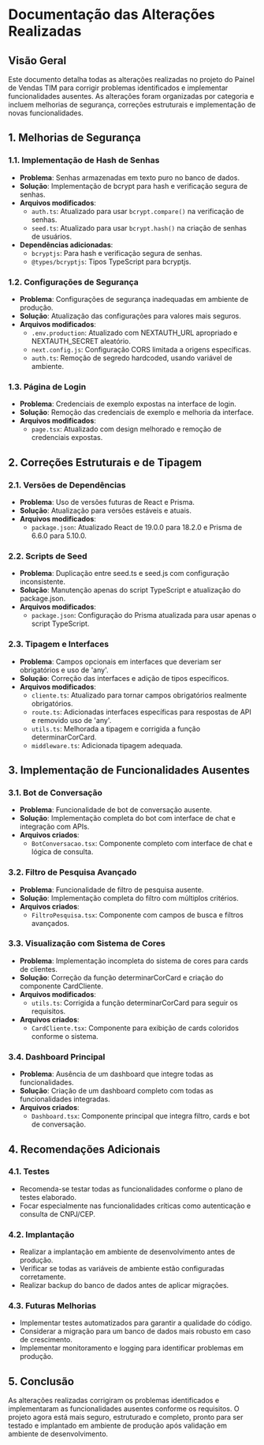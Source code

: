 # Documentação das Alterações Realizadas

## Visão Geral

Este documento detalha todas as alterações realizadas no projeto do Painel de Vendas TIM para corrigir problemas identificados e implementar funcionalidades ausentes. As alterações foram organizadas por categoria e incluem melhorias de segurança, correções estruturais e implementação de novas funcionalidades.

## 1. Melhorias de Segurança

### 1.1. Implementação de Hash de Senhas
- **Problema**: Senhas armazenadas em texto puro no banco de dados.
- **Solução**: Implementação de bcrypt para hash e verificação segura de senhas.
- **Arquivos modificados**:
  - `auth.ts`: Atualizado para usar `bcrypt.compare()` na verificação de senhas.
  - `seed.ts`: Atualizado para usar `bcrypt.hash()` na criação de senhas de usuários.
- **Dependências adicionadas**:
  - `bcryptjs`: Para hash e verificação segura de senhas.
  - `@types/bcryptjs`: Tipos TypeScript para bcryptjs.

### 1.2. Configurações de Segurança
- **Problema**: Configurações de segurança inadequadas em ambiente de produção.
- **Solução**: Atualização das configurações para valores mais seguros.
- **Arquivos modificados**:
  - `.env.production`: Atualizado com NEXTAUTH_URL apropriado e NEXTAUTH_SECRET aleatório.
  - `next.config.js`: Configuração CORS limitada a origens específicas.
  - `auth.ts`: Remoção de segredo hardcoded, usando variável de ambiente.

### 1.3. Página de Login
- **Problema**: Credenciais de exemplo expostas na interface de login.
- **Solução**: Remoção das credenciais de exemplo e melhoria da interface.
- **Arquivos modificados**:
  - `page.tsx`: Atualizado com design melhorado e remoção de credenciais expostas.

## 2. Correções Estruturais e de Tipagem

### 2.1. Versões de Dependências
- **Problema**: Uso de versões futuras de React e Prisma.
- **Solução**: Atualização para versões estáveis e atuais.
- **Arquivos modificados**:
  - `package.json`: Atualizado React de 19.0.0 para 18.2.0 e Prisma de 6.6.0 para 5.10.0.

### 2.2. Scripts de Seed
- **Problema**: Duplicação entre seed.ts e seed.js com configuração inconsistente.
- **Solução**: Manutenção apenas do script TypeScript e atualização do package.json.
- **Arquivos modificados**:
  - `package.json`: Configuração do Prisma atualizada para usar apenas o script TypeScript.

### 2.3. Tipagem e Interfaces
- **Problema**: Campos opcionais em interfaces que deveriam ser obrigatórios e uso de 'any'.
- **Solução**: Correção das interfaces e adição de tipos específicos.
- **Arquivos modificados**:
  - `cliente.ts`: Atualizado para tornar campos obrigatórios realmente obrigatórios.
  - `route.ts`: Adicionadas interfaces específicas para respostas de API e removido uso de 'any'.
  - `utils.ts`: Melhorada a tipagem e corrigida a função determinarCorCard.
  - `middleware.ts`: Adicionada tipagem adequada.

## 3. Implementação de Funcionalidades Ausentes

### 3.1. Bot de Conversação
- **Problema**: Funcionalidade de bot de conversação ausente.
- **Solução**: Implementação completa do bot com interface de chat e integração com APIs.
- **Arquivos criados**:
  - `BotConversacao.tsx`: Componente completo com interface de chat e lógica de consulta.

### 3.2. Filtro de Pesquisa Avançado
- **Problema**: Funcionalidade de filtro de pesquisa ausente.
- **Solução**: Implementação completa do filtro com múltiplos critérios.
- **Arquivos criados**:
  - `FiltroPesquisa.tsx`: Componente com campos de busca e filtros avançados.

### 3.3. Visualização com Sistema de Cores
- **Problema**: Implementação incompleta do sistema de cores para cards de clientes.
- **Solução**: Correção da função determinarCorCard e criação do componente CardCliente.
- **Arquivos modificados**:
  - `utils.ts`: Corrigida a função determinarCorCard para seguir os requisitos.
- **Arquivos criados**:
  - `CardCliente.tsx`: Componente para exibição de cards coloridos conforme o sistema.

### 3.4. Dashboard Principal
- **Problema**: Ausência de um dashboard que integre todas as funcionalidades.
- **Solução**: Criação de um dashboard completo com todas as funcionalidades integradas.
- **Arquivos criados**:
  - `Dashboard.tsx`: Componente principal que integra filtro, cards e bot de conversação.

## 4. Recomendações Adicionais

### 4.1. Testes
- Recomenda-se testar todas as funcionalidades conforme o plano de testes elaborado.
- Focar especialmente nas funcionalidades críticas como autenticação e consulta de CNPJ/CEP.

### 4.2. Implantação
- Realizar a implantação em ambiente de desenvolvimento antes de produção.
- Verificar se todas as variáveis de ambiente estão configuradas corretamente.
- Realizar backup do banco de dados antes de aplicar migrações.

### 4.3. Futuras Melhorias
- Implementar testes automatizados para garantir a qualidade do código.
- Considerar a migração para um banco de dados mais robusto em caso de crescimento.
- Implementar monitoramento e logging para identificar problemas em produção.

## 5. Conclusão

As alterações realizadas corrigiram os problemas identificados e implementaram as funcionalidades ausentes conforme os requisitos. O projeto agora está mais seguro, estruturado e completo, pronto para ser testado e implantado em ambiente de produção após validação em ambiente de desenvolvimento.
